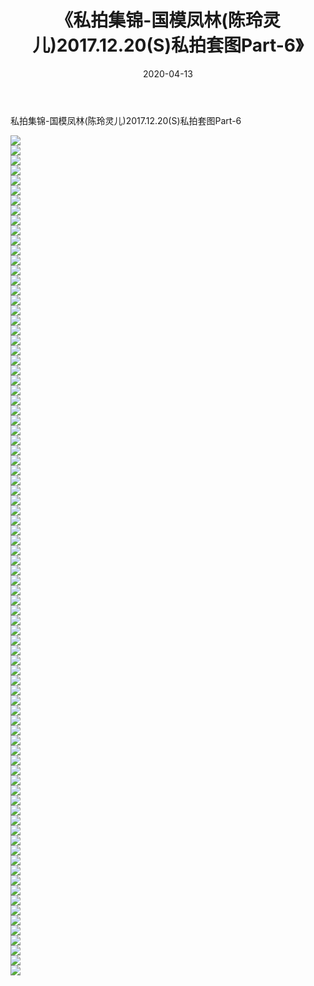 ﻿---
layout: post
title:  《私拍集锦-国模凤林(陈玲灵儿)2017.12.20(S)私拍套图Part-6》
date:   2020-04-13
img: http://imgx.orgx.ga/漏D/网络美图/2020/私拍集锦-国模凤林(陈玲灵儿)2017.12.20(S)私拍套图Part-6/000.jpg
categories: [美女, 清纯, 唯美]
---

私拍集锦-国模凤林(陈玲灵儿)2017.12.20(S)私拍套图Part-6

  ![](http://imgx.orgx.ga/漏D/网络美图/2020/私拍集锦-国模凤林(陈玲灵儿)2017.12.20(S)私拍套图Part-6/001.jpg) <br> ![](http://imgx.orgx.ga/漏D/网络美图/2020/私拍集锦-国模凤林(陈玲灵儿)2017.12.20(S)私拍套图Part-6/002.jpg) <br> ![](http://imgx.orgx.ga/漏D/网络美图/2020/私拍集锦-国模凤林(陈玲灵儿)2017.12.20(S)私拍套图Part-6/003.jpg) <br> ![](http://imgx.orgx.ga/漏D/网络美图/2020/私拍集锦-国模凤林(陈玲灵儿)2017.12.20(S)私拍套图Part-6/004.jpg) <br> ![](http://imgx.orgx.ga/漏D/网络美图/2020/私拍集锦-国模凤林(陈玲灵儿)2017.12.20(S)私拍套图Part-6/005.jpg) <br> ![](http://imgx.orgx.ga/漏D/网络美图/2020/私拍集锦-国模凤林(陈玲灵儿)2017.12.20(S)私拍套图Part-6/006.jpg) <br> ![](http://imgx.orgx.ga/漏D/网络美图/2020/私拍集锦-国模凤林(陈玲灵儿)2017.12.20(S)私拍套图Part-6/007.jpg) <br> ![](http://imgx.orgx.ga/漏D/网络美图/2020/私拍集锦-国模凤林(陈玲灵儿)2017.12.20(S)私拍套图Part-6/008.jpg) <br> ![](http://imgx.orgx.ga/漏D/网络美图/2020/私拍集锦-国模凤林(陈玲灵儿)2017.12.20(S)私拍套图Part-6/009.jpg) <br> ![](http://imgx.orgx.ga/漏D/网络美图/2020/私拍集锦-国模凤林(陈玲灵儿)2017.12.20(S)私拍套图Part-6/010.jpg) <br> ![](http://imgx.orgx.ga/漏D/网络美图/2020/私拍集锦-国模凤林(陈玲灵儿)2017.12.20(S)私拍套图Part-6/011.jpg) <br> ![](http://imgx.orgx.ga/漏D/网络美图/2020/私拍集锦-国模凤林(陈玲灵儿)2017.12.20(S)私拍套图Part-6/012.jpg) <br> ![](http://imgx.orgx.ga/漏D/网络美图/2020/私拍集锦-国模凤林(陈玲灵儿)2017.12.20(S)私拍套图Part-6/013.jpg) <br> ![](http://imgx.orgx.ga/漏D/网络美图/2020/私拍集锦-国模凤林(陈玲灵儿)2017.12.20(S)私拍套图Part-6/014.jpg) <br> ![](http://imgx.orgx.ga/漏D/网络美图/2020/私拍集锦-国模凤林(陈玲灵儿)2017.12.20(S)私拍套图Part-6/015.jpg) <br> ![](http://imgx.orgx.ga/漏D/网络美图/2020/私拍集锦-国模凤林(陈玲灵儿)2017.12.20(S)私拍套图Part-6/016.jpg) <br> ![](http://imgx.orgx.ga/漏D/网络美图/2020/私拍集锦-国模凤林(陈玲灵儿)2017.12.20(S)私拍套图Part-6/017.jpg) <br> ![](http://imgx.orgx.ga/漏D/网络美图/2020/私拍集锦-国模凤林(陈玲灵儿)2017.12.20(S)私拍套图Part-6/018.jpg) <br> ![](http://imgx.orgx.ga/漏D/网络美图/2020/私拍集锦-国模凤林(陈玲灵儿)2017.12.20(S)私拍套图Part-6/019.jpg) <br> ![](http://imgx.orgx.ga/漏D/网络美图/2020/私拍集锦-国模凤林(陈玲灵儿)2017.12.20(S)私拍套图Part-6/020.jpg) <br> ![](http://imgx.orgx.ga/漏D/网络美图/2020/私拍集锦-国模凤林(陈玲灵儿)2017.12.20(S)私拍套图Part-6/021.jpg) <br> ![](http://imgx.orgx.ga/漏D/网络美图/2020/私拍集锦-国模凤林(陈玲灵儿)2017.12.20(S)私拍套图Part-6/022.jpg) <br> ![](http://imgx.orgx.ga/漏D/网络美图/2020/私拍集锦-国模凤林(陈玲灵儿)2017.12.20(S)私拍套图Part-6/023.jpg) <br> ![](http://imgx.orgx.ga/漏D/网络美图/2020/私拍集锦-国模凤林(陈玲灵儿)2017.12.20(S)私拍套图Part-6/024.jpg) <br> ![](http://imgx.orgx.ga/漏D/网络美图/2020/私拍集锦-国模凤林(陈玲灵儿)2017.12.20(S)私拍套图Part-6/025.jpg) <br> ![](http://imgx.orgx.ga/漏D/网络美图/2020/私拍集锦-国模凤林(陈玲灵儿)2017.12.20(S)私拍套图Part-6/026.jpg) <br> ![](http://imgx.orgx.ga/漏D/网络美图/2020/私拍集锦-国模凤林(陈玲灵儿)2017.12.20(S)私拍套图Part-6/027.jpg) <br> ![](http://imgx.orgx.ga/漏D/网络美图/2020/私拍集锦-国模凤林(陈玲灵儿)2017.12.20(S)私拍套图Part-6/028.jpg) <br> ![](http://imgx.orgx.ga/漏D/网络美图/2020/私拍集锦-国模凤林(陈玲灵儿)2017.12.20(S)私拍套图Part-6/029.jpg) <br> ![](http://imgx.orgx.ga/漏D/网络美图/2020/私拍集锦-国模凤林(陈玲灵儿)2017.12.20(S)私拍套图Part-6/030.jpg) <br> ![](http://imgx.orgx.ga/漏D/网络美图/2020/私拍集锦-国模凤林(陈玲灵儿)2017.12.20(S)私拍套图Part-6/031.jpg) <br> ![](http://imgx.orgx.ga/漏D/网络美图/2020/私拍集锦-国模凤林(陈玲灵儿)2017.12.20(S)私拍套图Part-6/032.jpg) <br> ![](http://imgx.orgx.ga/漏D/网络美图/2020/私拍集锦-国模凤林(陈玲灵儿)2017.12.20(S)私拍套图Part-6/033.jpg) <br> ![](http://imgx.orgx.ga/漏D/网络美图/2020/私拍集锦-国模凤林(陈玲灵儿)2017.12.20(S)私拍套图Part-6/034.jpg) <br> ![](http://imgx.orgx.ga/漏D/网络美图/2020/私拍集锦-国模凤林(陈玲灵儿)2017.12.20(S)私拍套图Part-6/035.jpg) <br> ![](http://imgx.orgx.ga/漏D/网络美图/2020/私拍集锦-国模凤林(陈玲灵儿)2017.12.20(S)私拍套图Part-6/036.jpg) <br> ![](http://imgx.orgx.ga/漏D/网络美图/2020/私拍集锦-国模凤林(陈玲灵儿)2017.12.20(S)私拍套图Part-6/037.jpg) <br> ![](http://imgx.orgx.ga/漏D/网络美图/2020/私拍集锦-国模凤林(陈玲灵儿)2017.12.20(S)私拍套图Part-6/038.jpg) <br> ![](http://imgx.orgx.ga/漏D/网络美图/2020/私拍集锦-国模凤林(陈玲灵儿)2017.12.20(S)私拍套图Part-6/039.jpg) <br> ![](http://imgx.orgx.ga/漏D/网络美图/2020/私拍集锦-国模凤林(陈玲灵儿)2017.12.20(S)私拍套图Part-6/040.jpg) <br> ![](http://imgx.orgx.ga/漏D/网络美图/2020/私拍集锦-国模凤林(陈玲灵儿)2017.12.20(S)私拍套图Part-6/041.jpg) <br> ![](http://imgx.orgx.ga/漏D/网络美图/2020/私拍集锦-国模凤林(陈玲灵儿)2017.12.20(S)私拍套图Part-6/042.jpg) <br> ![](http://imgx.orgx.ga/漏D/网络美图/2020/私拍集锦-国模凤林(陈玲灵儿)2017.12.20(S)私拍套图Part-6/043.jpg) <br> ![](http://imgx.orgx.ga/漏D/网络美图/2020/私拍集锦-国模凤林(陈玲灵儿)2017.12.20(S)私拍套图Part-6/044.jpg) <br> ![](http://imgx.orgx.ga/漏D/网络美图/2020/私拍集锦-国模凤林(陈玲灵儿)2017.12.20(S)私拍套图Part-6/045.jpg) <br> ![](http://imgx.orgx.ga/漏D/网络美图/2020/私拍集锦-国模凤林(陈玲灵儿)2017.12.20(S)私拍套图Part-6/046.jpg) <br> ![](http://imgx.orgx.ga/漏D/网络美图/2020/私拍集锦-国模凤林(陈玲灵儿)2017.12.20(S)私拍套图Part-6/047.jpg) <br> ![](http://imgx.orgx.ga/漏D/网络美图/2020/私拍集锦-国模凤林(陈玲灵儿)2017.12.20(S)私拍套图Part-6/048.jpg) <br> ![](http://imgx.orgx.ga/漏D/网络美图/2020/私拍集锦-国模凤林(陈玲灵儿)2017.12.20(S)私拍套图Part-6/049.jpg) <br> ![](http://imgx.orgx.ga/漏D/网络美图/2020/私拍集锦-国模凤林(陈玲灵儿)2017.12.20(S)私拍套图Part-6/050.jpg) <br> ![](http://imgx.orgx.ga/漏D/网络美图/2020/私拍集锦-国模凤林(陈玲灵儿)2017.12.20(S)私拍套图Part-6/051.jpg) <br> ![](http://imgx.orgx.ga/漏D/网络美图/2020/私拍集锦-国模凤林(陈玲灵儿)2017.12.20(S)私拍套图Part-6/052.jpg) <br> ![](http://imgx.orgx.ga/漏D/网络美图/2020/私拍集锦-国模凤林(陈玲灵儿)2017.12.20(S)私拍套图Part-6/053.jpg) <br> ![](http://imgx.orgx.ga/漏D/网络美图/2020/私拍集锦-国模凤林(陈玲灵儿)2017.12.20(S)私拍套图Part-6/054.jpg) <br> ![](http://imgx.orgx.ga/漏D/网络美图/2020/私拍集锦-国模凤林(陈玲灵儿)2017.12.20(S)私拍套图Part-6/055.jpg) <br> ![](http://imgx.orgx.ga/漏D/网络美图/2020/私拍集锦-国模凤林(陈玲灵儿)2017.12.20(S)私拍套图Part-6/056.jpg) <br> ![](http://imgx.orgx.ga/漏D/网络美图/2020/私拍集锦-国模凤林(陈玲灵儿)2017.12.20(S)私拍套图Part-6/057.jpg) <br> ![](http://imgx.orgx.ga/漏D/网络美图/2020/私拍集锦-国模凤林(陈玲灵儿)2017.12.20(S)私拍套图Part-6/058.jpg) <br> ![](http://imgx.orgx.ga/漏D/网络美图/2020/私拍集锦-国模凤林(陈玲灵儿)2017.12.20(S)私拍套图Part-6/059.jpg) <br> ![](http://imgx.orgx.ga/漏D/网络美图/2020/私拍集锦-国模凤林(陈玲灵儿)2017.12.20(S)私拍套图Part-6/060.jpg) <br> ![](http://imgx.orgx.ga/漏D/网络美图/2020/私拍集锦-国模凤林(陈玲灵儿)2017.12.20(S)私拍套图Part-6/061.jpg) <br> ![](http://imgx.orgx.ga/漏D/网络美图/2020/私拍集锦-国模凤林(陈玲灵儿)2017.12.20(S)私拍套图Part-6/062.jpg) <br> ![](http://imgx.orgx.ga/漏D/网络美图/2020/私拍集锦-国模凤林(陈玲灵儿)2017.12.20(S)私拍套图Part-6/063.jpg) <br> ![](http://imgx.orgx.ga/漏D/网络美图/2020/私拍集锦-国模凤林(陈玲灵儿)2017.12.20(S)私拍套图Part-6/064.jpg) <br> ![](http://imgx.orgx.ga/漏D/网络美图/2020/私拍集锦-国模凤林(陈玲灵儿)2017.12.20(S)私拍套图Part-6/065.jpg) <br> ![](http://imgx.orgx.ga/漏D/网络美图/2020/私拍集锦-国模凤林(陈玲灵儿)2017.12.20(S)私拍套图Part-6/066.jpg) <br> ![](http://imgx.orgx.ga/漏D/网络美图/2020/私拍集锦-国模凤林(陈玲灵儿)2017.12.20(S)私拍套图Part-6/067.jpg) <br> ![](http://imgx.orgx.ga/漏D/网络美图/2020/私拍集锦-国模凤林(陈玲灵儿)2017.12.20(S)私拍套图Part-6/068.jpg) <br> ![](http://imgx.orgx.ga/漏D/网络美图/2020/私拍集锦-国模凤林(陈玲灵儿)2017.12.20(S)私拍套图Part-6/069.jpg) <br> ![](http://imgx.orgx.ga/漏D/网络美图/2020/私拍集锦-国模凤林(陈玲灵儿)2017.12.20(S)私拍套图Part-6/070.jpg) <br> ![](http://imgx.orgx.ga/漏D/网络美图/2020/私拍集锦-国模凤林(陈玲灵儿)2017.12.20(S)私拍套图Part-6/071.jpg) <br> ![](http://imgx.orgx.ga/漏D/网络美图/2020/私拍集锦-国模凤林(陈玲灵儿)2017.12.20(S)私拍套图Part-6/072.jpg) <br> ![](http://imgx.orgx.ga/漏D/网络美图/2020/私拍集锦-国模凤林(陈玲灵儿)2017.12.20(S)私拍套图Part-6/073.jpg) <br> ![](http://imgx.orgx.ga/漏D/网络美图/2020/私拍集锦-国模凤林(陈玲灵儿)2017.12.20(S)私拍套图Part-6/074.jpg) <br> ![](http://imgx.orgx.ga/漏D/网络美图/2020/私拍集锦-国模凤林(陈玲灵儿)2017.12.20(S)私拍套图Part-6/075.jpg) <br> ![](http://imgx.orgx.ga/漏D/网络美图/2020/私拍集锦-国模凤林(陈玲灵儿)2017.12.20(S)私拍套图Part-6/076.jpg) <br> ![](http://imgx.orgx.ga/漏D/网络美图/2020/私拍集锦-国模凤林(陈玲灵儿)2017.12.20(S)私拍套图Part-6/077.jpg) <br> ![](http://imgx.orgx.ga/漏D/网络美图/2020/私拍集锦-国模凤林(陈玲灵儿)2017.12.20(S)私拍套图Part-6/078.jpg) <br> ![](http://imgx.orgx.ga/漏D/网络美图/2020/私拍集锦-国模凤林(陈玲灵儿)2017.12.20(S)私拍套图Part-6/079.jpg) <br> ![](http://imgx.orgx.ga/漏D/网络美图/2020/私拍集锦-国模凤林(陈玲灵儿)2017.12.20(S)私拍套图Part-6/080.jpg) <br> ![](http://imgx.orgx.ga/漏D/网络美图/2020/私拍集锦-国模凤林(陈玲灵儿)2017.12.20(S)私拍套图Part-6/081.jpg) <br> ![](http://imgx.orgx.ga/漏D/网络美图/2020/私拍集锦-国模凤林(陈玲灵儿)2017.12.20(S)私拍套图Part-6/082.jpg) <br> ![](http://imgx.orgx.ga/漏D/网络美图/2020/私拍集锦-国模凤林(陈玲灵儿)2017.12.20(S)私拍套图Part-6/083.jpg) <br> ![](http://imgx.orgx.ga/漏D/网络美图/2020/私拍集锦-国模凤林(陈玲灵儿)2017.12.20(S)私拍套图Part-6/084.jpg) <br>